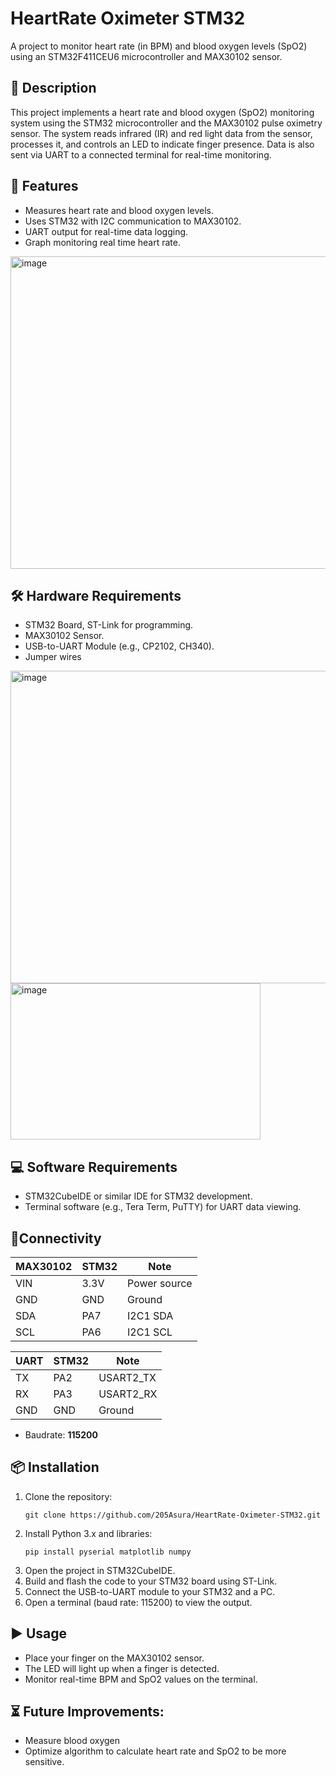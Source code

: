 # HeartRate Oximeter STM32

A project to monitor heart rate (in BPM) and blood oxygen levels (SpO2) using an STM32F411CEU6 microcontroller and MAX30102 sensor.

## 📖 Description
This project implements a heart rate and blood oxygen (SpO2) monitoring system using the STM32 microcontroller and the MAX30102 pulse oximetry sensor. The system reads infrared (IR) and red light data from the sensor, processes it, and controls an LED to indicate finger presence. Data is also sent via UART to a connected terminal for real-time monitoring.

## 🚀 Features
- Measures heart rate and blood oxygen levels.
- Uses STM32 with I2C communication to MAX30102.
- UART output for real-time data logging.
- Graph monitoring real time heart rate.
<img width="700" height="500" alt="image" src="https://github.com/user-attachments/assets/9339562b-95f7-4706-87e5-4aedf56c876b" />

## 🛠️ Hardware Requirements
- STM32 Board, ST-Link for programming.
- MAX30102 Sensor.
- USB-to-UART Module (e.g., CP2102, CH340).
- Jumper wires

<img width="700" height="500" alt="image" src="https://github.com/user-attachments/assets/26c8f20e-f59d-4725-986e-e198d25d0759" />

<img width="400" height="250" alt="image" src="https://github.com/user-attachments/assets/90827b86-7aa6-44af-9b29-ddf2697b25e4" />

## 💻 Software Requirements
- STM32CubeIDE or similar IDE for STM32 development.
- Terminal software (e.g., Tera Term, PuTTY) for UART data viewing.

## 🔌Connectivity

| MAX30102 | STM32     |     Note     |
|----------|-----------|--------------|
| VIN      | 3.3V      | Power source |
| GND      | GND       | Ground       |
| SDA      | PA7       | I2C1 SDA     |
| SCL      | PA6       | I2C1 SCL     |

| UART      | STM32     |     Note     |
|-----------|-----------|--------------|
| TX        | PA2       | USART2_TX    |
| RX        | PA3       | USART2_RX    |
| GND       | GND       | Ground       |

- Baudrate: **115200**  

## 📦 Installation
1. Clone the repository:
   ```
   git clone https://github.com/205Asura/HeartRate-Oximeter-STM32.git
   ```
2. Install Python 3.x and libraries:
   ```
   pip install pyserial matplotlib numpy
   ```
2. Open the project in STM32CubeIDE.
3. Build and flash the code to your STM32 board using ST-Link.
4. Connect the USB-to-UART module to your STM32 and a PC.
5. Open a terminal (baud rate: 115200) to view the output.

## ▶️ Usage
- Place your finger on the MAX30102 sensor.
- The LED will light up when a finger is detected.
- Monitor real-time BPM and SpO2 values on the terminal.

## ⏳ Future Improvements:
- Measure blood oxygen
- Optimize algorithm to calculate heart rate and SpO2 to be more sensitive.
